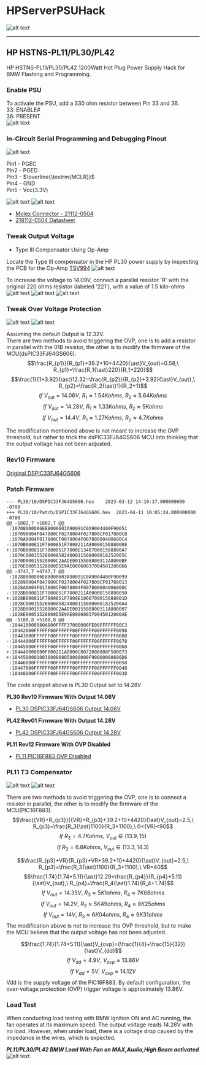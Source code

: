 # **HPServerPSUHack**

![alt text][image11]

---

## HP HSTNS-PL11/PL30/PL42

HP HSTNS-PL11/PL30/PL42 1200Watt Hot Plug Power Supply Hack for BMW Flashing and Programming.


[//]: # (Image References)
[image1]: ./resources/mb_front.png "MB Front"
[image2]: ./resources/sb1_front.png "SB1 Front"
[image3]: ./resources/sb1_back.png "SB1 Back"
[image4]: ./resources/pickit3.png "Pickit3"
[image5]: ./resources/connector.png "Connector"
[image6]: ./resources/cable.png "Cable"
[image7]: ./resources/debug.png "Debug"
[image8]: ./resources/vout_fb_sch.png "+12V Feedback Schematic"
[image9]: ./resources/vout_fb_pcb.png "+12V Feedback PCB"
[image10]: ./resources/OVP.png "Over Voltage Protection"
[image11]: ./resources/PL30.png "HP HSTNS-PL30"
[image12]: ./resources/VR.png "10K VR(53CAD-D28-B15L)"
[image13]: ./resources/T3_compensator.png "Type III Compensator"
[image14]: ./resources/present.png "Enable PSU"
[image15]: ./resources/tweak_output.png "Tweak Output Voltage"
[image16]: ./resources/load_test_voltage.png "Load Test Voltage"
[image17]: ./resources/load_test_current.png "Load Test Current"
[image18]: ./resources/PL11_BMW_LoadWithFanMax.png "PL11 Load Test"
[image19]: ./resources/PL42BMWLoadTest.jpg "PL42 Load Test"
[image20]: ./resources/PL11_T3_Compensator.png "PL11 T3 Compensator"
[image21]: ./resources/PL11_OVP.png "PL11 OVP"
[image22]: ./resources/PLXXBMWLoadTest.jpg "PLXX BMW Load Test"
[image23]: ./resources/PL30_OVP_HW.png "PL30 OVP HW"

### Enable PSU
To activate the PSU, add a 330 ohm resistor between Pin 33 and 36.  
33: ENABLE#  
36: PRESENT  
![alt text][image14]


### In-Circuit Serial Programming and Debugging Pinout

![alt text][image7]

Pin1 - PGEC  
Pin2 - PGED  
Pin3 - $\overline{\textrm{MCLR}}$  
Pin4 - GND  
Pin5 - Vcc(3.3V)  

![alt text][image4]
![alt text][image5]

* [Molex Connector - 21112-0504](https://www.mouser.com/ProductDetail/538-218112-0504)
* [218112-0504 Datasheet](https://www.mouser.com/datasheet/2/276/3/2181120504_CABLE_ASSEMBLIES-2864576.pdf)


### Tweak Output Voltage
* Type III Compensator Using Op-Amp  

Locate the Type III compensator in the HP PL30 power supply by inspecting the PCB for the Op-Amp [TSV994](https://www.st.com/resource/en/datasheet/tsv994.pdf)
![alt text][image13]

To increase the voltage to 14.09V, connect a parallel resistor 'R' with the original 220 ohms resistor (labeled '221'), with a value of 1.5 kilo-ohms
![alt text][image8]
![alt text][image9]
![alt text][image15]

### Tweak Over Voltage Protection
![alt text][image10]
![alt text][image23]

Assuming the default Output is 12.32V.  
There are two methods to avoid triggering the OVP, one is to add a resistor in parallel with the 01B resistor, the other is to modify the firmware of the MCU(dsPIC33FJ64GS606).  
$$\frac{R_{p1}}{R_{p1}+39.2+10+4420}{\ast}V_{out}=0.58,\ R_{p1}=\frac{R_1{\ast}220}{R_1+220}$$
$$\frac{1}{1+3.92}{\ast}12.32=\frac{R_{p2}}{R_{p2}+3.92}{\ast}V_{out},\ R_{p2}=\frac{R_2{\ast}1}{R_2+1}$$
$$If \ V_{out}=14.06V,\ R_1{\approx}1.54Kohms,\ R_2{\approx}5.64Kohms$$
$$If \ V_{out}=14.28V,\ R_1{\approx}1.33Kohms,\ R_2{\approx}5Kohms$$
$$If \ V_{out}=14.4V,\ R_1{\approx}1.27Kohms,\ R_2{\approx}4.7Kohms$$

The modification mentioned above is not meant to increase the OVP threshold, but rather to trick the dsPIC33FJ64GS606 MCU into thinking that the output voltage has not been adjusted.

 
### Rev10 Firmware
[Original DSPIC33FJ64GS606](firmware/PL30/10/DSPIC33FJ64GS606.hex)

### Patch Firmware
```
--- PL30/10/DSPIC33FJ64GS606.hex	2023-03-12 14:10:17.000000000 -0700
+++ PL30/10/Patch/DSPIC33FJ64GS606.hex	2023-04-11 10:05:24.000000000 -0700
@@ -1802,7 +1802,7 @@
 :10708000D06E88000603A90091C0A9004400F90051
 :107090004F047800CF0278004F027800CF017800CB
 :1070A0004F017800CF0078004F00780000400600C4
-:1070B000811F7800851F7800211A80000150880008
+:1070B000811F7800851F7800E134070001508800A7
 :1070C000155280008582400011508000818252005C
 :1070D00015528800C2AADE0015508800311A8000BF
 :1070E00051528800D5E9AE00060037004501200066
@@ -4747,7 +4747,7 @@
 :10288000D06E88000603A90091C0A9004400F90099
 :102890004F047800CF0278004F027800CF01780013
 :1028A0004F017800CF0078004F007800004006000C
-:1028B000811F7800851F7800211A80000150880050
+:1028B000811F7800851F7800E1060700015088001D
 :1028C00015528000858240001150800081825200A4
 :1028D00015528800C2AADE0015508800311A800007
 :1028E00051528800D5E9AE000600370045012000AE
@@ -5188,8 +5188,8 @@
 :104410008080A900FFFF37000000FE00FFFFFF00C3
 :10442000FFFFFF00FFFFFF00FFFFFF00FFFFFF0098
 :10443000FFFFFF00FFFFFF00FFFFFF00FFFFFF0088
-:10444000FFFFFF00FFFFFF00FFFFFF00FFFFFF0078
-:10445000FFFFFF00FFFFFF00FFFFFF00FFFFFF0068
+:104440000000F800211A8000C0072000808F500073
+:1044500001003600808050000000F90000000600D6
 :10446000FFFFFF00FFFFFF00FFFFFF00FFFFFF0058
 :10447000FFFFFF00FFFFFF00FFFFFF00FFFFFF0048
 :10448000FFFFFF00FFFFFF00FFFFFF00FFFFFF0038
```
The code snippet above is PL30 Output set to 14.28V  

**PL30 Rev10 Firmware With Output 14.06V**  
* [PL30 DSPIC33FJ64GS606 Output 14.06V](firmware/PL30/10/Patch/DSPIC33FJ64GS606.hex)

**PL42 Rev01 Firmware With Output 14.28V**  
* [PL42 DSPIC33FJ64GS606 Output 14.28V](firmware/PL42/01/Patch/DSPIC33FJ64GS606.hex)

**PL11 Rev12 Firmware With OVP Disabled**  
* [PL11 PIC16F883 OVP Disabled](firmware/PL11/12/Patch/PIC16F883.hex)

### PL11 T3 Compensator
![alt text][image20]
![alt text][image21]

There are two methods to avoid triggering the OVP, one is to connect a resistor in parallel, the other is to modify the firmware of the MCU(PIC16F883).  
$$\frac{{VR}+R_{p3}}{{VR}+R_{p3}+39.2+10+4420}{\ast}V_{out}=2.5,\ R_{p3}=\frac{R_3{\ast}1100}{R_3+1100},\ 0<{VR}<90$$
$$If \ R_3=4.7Kohms,\ V_{out} \in (13.9,15)$$
$$If \ R_3=6.8Kohms,\ V_{out} \in (13.3,14.3)$$

$$\frac{R_{p3}+VR}{R_{p3}+VR+39.2+10+4420}{\ast}V_{out}=2.5,\ R_{p3}=\frac{R_3{\ast}1100}{R_3+1100},\ VR=40$$
$$\frac{1.74}{1.74+5.11}{\ast}12.29=\frac{R_{p4}}{R_{p4}+5.11}{\ast}V_{out},\ R_{p4}=\frac{R_4{\ast}1.74}{R_4+1.74}$$
$$If \ V_{out}=14.35V,\ R_3{\approx}5K1ohms,\ R_4{\approx}7K68ohms$$
$$If \ V_{out}=14.2V,\ R_3{\approx}5K49ohms,\ R_4{\approx}8K25ohms$$
$$If \ V_{out}=14V,\ R_3{\approx}6K04ohms,\ R_4{\approx}9K31ohms$$
The modification above is not to increase the OVP threshold, but to make the MCU believe that the output voltage has not been adjusted.

$$\frac{1.74}{1.74+5.11}{\ast}V_{ovp}=(\frac{1}{4}+\frac{15}{32}){\ast}V_{dd}$$
$$If \ V_{dd}=4.9V,\ V_{ovp}{\approx}13.86V$$
$$If \ V_{dd}=5V,\ V_{ovp}{\approx}14.12V$$
Vdd is the supply voltage of the PIC16F883. By default configuration, the over-voltage protection (OVP) trigger voltage is approximately 13.86V.

### Load Test
When conducting load testing with BMW ignition ON and AC running, the fan operates at its maximum speed. The output voltage reads 14.28V with no load. However, when under load, there is a voltage drop caused by the impedance in the wires, which is expected.

***PL11/PL30/PL42 BMW Load With Fan on MAX,Audio,High Beam activated***
![alt text][image22]

